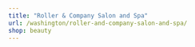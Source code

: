 ```yaml
---
title: "Roller & Company Salon and Spa"
url: /washington/roller-and-company-salon-and-spa/
shop: beauty
---
```

